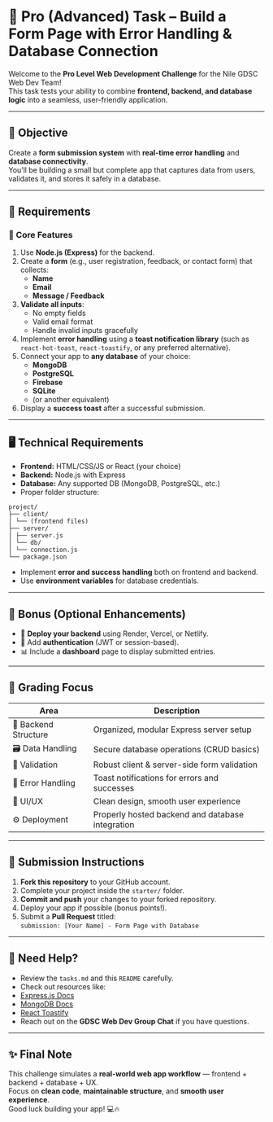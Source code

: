 # 🔴 Pro (Advanced) Task – Build a Form Page with Error Handling & Database Connection

Welcome to the **Pro Level Web Development Challenge** for the Nile GDSC Web Dev Team!  
This task tests your ability to combine **frontend, backend, and database logic** into a seamless, user-friendly application.

---

## 🎯 Objective

Create a **form submission system** with **real-time error handling** and **database connectivity**.  
You’ll be building a small but complete app that captures data from users, validates it, and stores it safely in a database.

---

## 🧩 Requirements

### 🧱 Core Features

1. Use **Node.js (Express)** for the backend.  
2. Create a **form** (e.g., user registration, feedback, or contact form) that collects:
   - **Name**  
   - **Email**  
   - **Message / Feedback**  
3. **Validate all inputs**:
   - No empty fields  
   - Valid email format  
   - Handle invalid inputs gracefully  
4. Implement **error handling** using a **toast notification library** (such as `react-hot-toast`, `react-toastify`, or any preferred alternative).  
5. Connect your app to **any database** of your choice:
   - **MongoDB**
   - **PostgreSQL**
   - **Firebase**
   - **SQLite**
   - (or another equivalent)
6. Display a **success toast** after a successful submission.

---

## 🖥️ Technical Requirements

- **Frontend:** HTML/CSS/JS or React (your choice)  
- **Backend:** Node.js with Express  
- **Database:** Any supported DB (MongoDB, PostgreSQL, etc.)  
- Proper folder structure:
```
project/
├── client/
│ └── (frontend files)
├── server/
│ ├── server.js
│ └── db/
│ └── connection.js
└── package.json
```

- Implement **error and success handling** both on frontend and backend.  
- Use **environment variables** for database credentials.  

---

## 🌟 Bonus (Optional Enhancements)

- 🚀 **Deploy your backend** using Render, Vercel, or Netlify.  
- 🔐 Add **authentication** (JWT or session-based).  
- 📊 Include a **dashboard** page to display submitted entries.  

---

## 🧪 Grading Focus

| Area | Description |
|------|--------------|
| 🧱 Backend Structure | Organized, modular Express server setup |
| 🗃️ Data Handling | Secure database operations (CRUD basics) |
| 🧠 Validation | Robust client & server-side form validation |
| 🚨 Error Handling | Toast notifications for errors and successes |
| 🎨 UI/UX | Clean design, smooth user experience |
| ⚙️ Deployment | Properly hosted backend and database integration |

---

## 🚀 Submission Instructions

1. **Fork this repository** to your GitHub account.  
2. Complete your project inside the `starter/` folder.  
3. **Commit and push** your changes to your forked repository.  
4. Deploy your app if possible (bonus points!).  
5. Submit a **Pull Request** titled:  
 `submission: [Your Name] - Form Page with Database`

---

## 💬 Need Help?

- Review the `tasks.md` and this `README` carefully.  
- Check out resources like:
- [Express.js Docs](https://expressjs.com/)
- [MongoDB Docs](https://www.mongodb.com/docs/)
- [React Toastify](https://fkhadra.github.io/react-toastify/introduction)
- Reach out on the **GDSC Web Dev Group Chat** if you have questions.

---

## ✨ Final Note

This challenge simulates a **real-world web app workflow** — frontend + backend + database + UX.  
Focus on **clean code**, **maintainable structure**, and **smooth user experience**.  
Good luck building your app! 💻🔥
